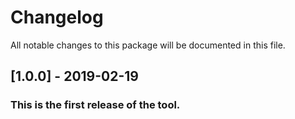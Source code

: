 # Changelog
All notable changes to this package will be documented in this file.

## [1.0.0] - 2019-02-19
### This is the first release of the tool.
